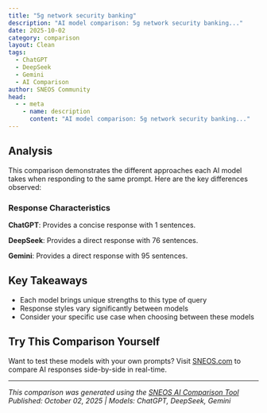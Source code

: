 ```yaml
---
title: "5g network security banking"
description: "AI model comparison: 5g network security banking..."
date: 2025-10-02
category: comparison
layout: Clean
tags:
  - ChatGPT
  - DeepSeek
  - Gemini
  - AI Comparison
author: SNEOS Community
head:
  - - meta
    - name: description
      content: "AI model comparison: 5g network security banking..."
---
```


<ChatComparison
  title="5g network security banking"
  prompt="5g network security banking"
  :responses='{
    "ChatGPT": "5G networks bring significant improvements in speed, latency, and connectivity compared to previous generations of mobile networks. However, they also introduce unique security challenges and implications for sectors like banking and finance. Here are some key points regarding 5G network security in the context of banking:\n\n### 1. **Enhanced Connectivity and Transaction Speed**\n- **Opportunities**: 5G allows for faster data transmission, enabling real-time transactions and improved mobile banking services.\n- **Challenges**: The increased speed and connectivity could also make it easier for cybercriminals to execute attacks quickly if vulnerabilities are exploited.\n\n### 2. **Increased Device Density**\n- **Opportunities**: 5G supports a massive number of devices connecting simultaneously, which can improve customer interactions via IoT devices.\n- **Challenges**: With more connected devices, the attack surface increases. Each connected device may represent a potential vulnerability.\n\n### 3. **Edge Computing**\n- **Opportunities**: 5G supports edge computing, reducing latency and allowing for faster processing of data closer to the user, which can enhance banking applications.\n- **Challenges**: However, edge devices can also be more difficult to secure than centralized systems, leading to potential security gaps.\n\n### 4. **Network Slicing**\n- **Opportunities**: 5G allows for creating virtual networks (slices) that can be tailored for specific applications (e.g., banking), enhancing security by isolating different types of traffic.\n- **Challenges**: Improper configuration of slices or a lack of isolation between slices can lead to security vulnerabilities.\n\n### 5. **Encryption and Secure Communication**\n- **Opportunities**: 5G networks can utilize advanced encryption techniques, ensuring that data transmitted between users and banking institutions is secure.\n- **Challenges**: Implementation of end-to-end encryption must be robust, as vulnerabilities in encryption could expose sensitive user data.\n\n### 6. **Cybersecurity Threats**\n- **Types of Threats**:\n  - **Man-in-the-Middle (MitM)**: Attackers could intercept communications if not properly secured.\n  - **Distributed Denial of Service (DDoS)**: Increased bandwidth could make DDoS attacks more potent against banking services.\n  - **IoT Vulnerabilities**: Device vulnerabilities in connected banking equipment can lead to breaches.\n  \n### 7. **Regulatory and Compliance Issues**\n- Banks must comply with regulations that mandate secure handling of financial data. As 5G technology evolves, regulations may need updates to ensure sufficient protections are in place.\n\n### 8. **Risk Management and Incident Response**\n- Banks and financial institutions must adopt robust risk management practices to identify and mitigate potential 5G-related security risks effectively.\n- Developing a responsive incident management plan specifically for 5G scenarios is crucial.\n\n### 9. **Collaboration with Telecom Providers**\n- Financial institutions should collaborate closely with telecommunications providers to ensure the security of the 5G networks on which their services rely.\n\n### 10. **User Awareness and Training**\n- Educating customers and employees about security best practices when using banking services over 5G networks is important to reduce risks associated with social engineering and phishing attacks.\n\n### Conclusion\nAs the banking industry increasingly adopts 5G networking technology, it must prioritize security measures and frameworks capable of addressing the unique challenges presented by this revolution in connectivity. It’s essential to stay informed about evolving security threats and continuously adapt to ensure the safety and integrity of financial transactions.",
    "DeepSeek": "Of course. This is a critical and complex topic. Let\u0027s break down the intersection of **5G network security** and the **banking industry**.\n\nThe adoption of 5G in banking is a double-edged sword: it brings tremendous benefits but also introduces new and evolved security challenges.\n\n---\n\n### Part 1: How 5G Benefits Banking (The Opportunity)\n\n5G is more than just \u0022faster internet.\u0022 Its core characteristics enable revolutionary banking services:\n\n1.  **Enhanced Mobile Banking \u0026 Payments:** Ultra-fast speeds and low latency make real-time mobile transactions, video KYC (Know Your Customer), and AR/VR-based banking interfaces seamless.\n2.  **Proliferation of IoT in Banking:**\n    *   **Smart ATMs:** Real-time monitoring, predictive maintenance, and secure, instant communication with central servers.\n    *   **Connected Branches:** Sensors for security, climate control, and customer flow analysis.\n    *   **Asset Tracking:** For cash-in-transit vehicles, providing real-time location and condition data.\n3.  **Network Slicing for Guaranteed Service:** This is a game-changer. A bank can have its own dedicated, virtual \u0022slice\u0022 of the 5G network. This slice can be configured with specific security policies, guaranteed bandwidth, and ultra-low latency, isolating critical banking traffic from the public internet.\n4.  **Edge Computing for Data Processing:** Banks can process sensitive data closer to the source (e.g., at a branch or ATM) instead of sending it to a central cloud. This reduces latency and can improve privacy.\n\n---\n\n### Part 2: 5G-Specific Security Challenges for Banking\n\nThe very features that make 5G powerful also create new attack surfaces.\n\n#### A. Architectural \u0026 Technical Risks\n\n1.  **Increased Attack Surface:** With millions of connected IoT devices (ATMs, sensors), each one is a potential entry point for attackers. A vulnerable smart ATM could be a backdoor into the bank\u0027s core network.\n2.  **Software-Defined Nature:** 5G relies heavily on software (NFV - Network Function Virtualization, SDN - Software-Defined Networking). This introduces risks of software vulnerabilities, misconfigurations, and attacks on the network\u0027s core control functions.\n3.  **Supply Chain Risks:** 5G infrastructure involves a complex global supply chain. Banks must trust that hardware and software from various vendors do not contain hidden backdoors or vulnerabilities.\n4.  **Threats to Network Slicing:** While a security boon, slices must be perfectly isolated. A misconfiguration or vulnerability could allow an attacker to \u0022break out\u0022 of a less secure slice (e.g., public WiFi) into the bank\u0027s highly secure slice.\n5.  **Edge Security:** Distributing computing to the edge means securing many more physical locations. An edge server at a remote branch could be physically tampered with or hacked.\n\n#### B. Specific Threat Vectors\n\n1.  **Slicing Jacking:** An attacker illicitly gains access to a bank\u0027s network slice to eavesdrop on or manipulate financial data.\n2.  **API Vulnerabilities:** 5G uses APIs extensively for network management and service delivery. Insecure APIs are a prime target for data breaches.\n3.  **IoT Botnets:** Compromised banking IoT devices could be enlisted into a botnet to launch DDoS attacks, potentially taking down online banking services.\n4.  **Location Tracking \u0026 Privacy:** The precision of 5G can be used to track the location of devices (and thus users) with high accuracy, raising serious privacy concerns for bank executives or high-net-worth clients.\n\n---\n\n### Part 3: The Banking Security \u0026 Regulatory Response\n\nBanks and regulators are acutely aware of these risks and are responding with a multi-layered strategy.\n\n1.  **Zero Trust Architecture (ZTA):** The old \u0022castle-and-moat\u0022 model is obsolete. Zero Trust mandates \u0022never trust, always verify.\u0022 Every access request to a banking system, regardless of its origin (inside or outside the 5G network), must be authenticated, authorized, and encrypted.\n2.  **Enhanced Encryption:** End-to-end encryption (E2EE) for data in transit is non-negotiable. Banks will also leverage 5G\u0027s built-in enhancements for user plane integrity protection.\n3.  **AI-Powered Security Monitoring:** Using AI and ML to analyze network traffic in real-time across the vast 5G infrastructure to detect anomalous behavior indicative of an attack.\n4.  **Strict IoT Security Policies:** Implementing \u0022secure by design\u0022 principles for all IoT devices, including:\n    *   Strong, unique credentials.\n    *   Regular security patches and updates.\n    *   Network segmentation to isolate IoT devices from critical core systems.\n5.  **Robust Identity and Access Management (IAM):** Multi-factor authentication (MFA) and robust digital identities are crucial for both customers and employees accessing the network.\n6.  **Regulatory Scrutiny and Compliance:**\n    *   Regulators (like the OCC in the US, FCA in the UK, EBA in the EU) will issue guidelines specific to 5G and telecom dependencies.\n    *   Banks will need to perform extreme due diligence on their telecom partners, ensuring they meet stringent security and resilience standards.\n    *   **Network Slicing SLAs:** Service Level Agreements for network slices will have strict, legally binding security and performance clauses.\n\n---\n\n### Conclusion: A Strategic Partnership\n\nThe security of 5G in banking is not something a bank can handle alone. It requires a deep, strategic partnership between:\n\n*   **Banks:** To define security requirements, implement Zero Trust, and secure their applications.\n*   **Telecom Providers (Mobile Network Operators - MNOs):** To provide a secure, resilient, and well-configured 5G infrastructure with robust, isolated network slices.\n*   **Security Vendors:** To provide the AI-driven monitoring, encryption, and IAM tools needed.\n\nFor banks, **5G is a strategic enabler that must be adopted securely.** The key is to move beyond just being a \u0022user\u0022 of the network and to become an active partner in shaping and verifying its security posture. The banks that successfully navigate this transition will gain a significant competitive advantage through new, secure, and innovative customer services.",
    "Gemini": "5G network security is a critical concern for the banking industry, as banks rely heavily on networks for everything from ATMs to online transactions to internal communications. Here\u0027s a breakdown of the security challenges and potential solutions:\n\n**Why 5G Security Matters to Banking**\n\n*   **Increased Bandwidth and Speed:** 5G offers significantly faster data transfer rates and lower latency than 4G. This enables new banking applications like real-time fraud detection, enhanced customer experience through augmented reality, and more efficient operations. However, the increased speed also means that security vulnerabilities can be exploited more rapidly.\n*   **Massive IoT Connectivity:** 5G supports a vast number of connected devices (Internet of Things - IoT). Banks are exploring use cases like smart ATMs, sensor-equipped branches, and enhanced supply chain monitoring. Each device introduces a potential entry point for attackers.\n*   **Network Slicing:** 5G allows for network slicing, where different parts of the network are dedicated to specific applications. Banks can create a dedicated slice for secure transactions, but proper configuration and management of these slices are crucial.\n*   **Edge Computing:** 5G facilitates edge computing, where data processing is moved closer to the source (e.g., at a branch location). This can improve performance but also creates new security challenges related to securing the edge infrastructure.\n\n**Security Challenges in 5G Banking**\n\n1.  **Increased Attack Surface:**\n    *   More connected devices (ATMs, sensors, branches, etc.) create more potential entry points for attackers.\n    *   The complexity of 5G networks, with virtualization and software-defined networking (SDN), can introduce new vulnerabilities.\n    *   Edge computing environments require robust security at the edge locations, which may be less secure than a centralized data center.\n\n2.  **Data Privacy Concerns:**\n    *   5G networks generate vast amounts of data, including sensitive customer information. Ensuring data privacy and compliance with regulations like GDPR and CCPA is paramount.\n    *   Data breaches can lead to financial losses, reputational damage, and legal penalties.\n\n3.  **Authentication and Authorization:**\n    *   Strong authentication and authorization mechanisms are essential to prevent unauthorized access to banking systems and data.\n    *   Traditional methods may not be sufficient for the scale and complexity of 5G networks.\n    *   The risk of SIM swapping and other identity theft attacks remains.\n\n4.  **Man-in-the-Middle (MitM) Attacks:**\n    *   Attackers could intercept and manipulate data transmitted over 5G networks, potentially stealing credentials or altering transactions.\n    *   Robust encryption and secure communication protocols are needed to mitigate this risk.\n\n5.  **Denial-of-Service (DoS) and Distributed Denial-of-Service (DDoS) Attacks:**\n    *   5G networks are vulnerable to DoS and DDoS attacks, which can disrupt banking services and prevent customers from accessing their accounts.\n    *   The increased bandwidth of 5G can amplify the impact of DDoS attacks.\n\n6.  **Supply Chain Risks:**\n    *   Banks rely on various vendors for 5G equipment and software.  Vulnerabilities in the supply chain can compromise the security of the entire network.\n    *   Thorough security assessments of vendors and their products are essential.\n\n7.  **Insider Threats:**\n    *   Malicious or negligent employees can pose a significant security risk.\n    *   Implementing strong access controls, monitoring employee activity, and providing security awareness training are crucial.\n\n8.  **Evolving Threat Landscape:**\n    *   Cybercriminals are constantly developing new attack techniques. Banks must stay ahead of the curve by continuously monitoring for new threats and updating their security measures.\n    *   Artificial intelligence (AI) and machine learning (ML) can be used to both attack and defend against cyber threats.\n\n**Security Solutions for 5G Banking**\n\n1.  **Network Segmentation and Microsegmentation:**\n    *   Divide the network into smaller, isolated segments to limit the impact of a security breach.\n    *   Microsegmentation provides even finer-grained control, allowing for security policies to be applied to individual workloads or applications.\n    *   Network slicing in 5G naturally supports network segmentation.\n\n2.  **Strong Authentication and Authorization:**\n    *   Implement multi-factor authentication (MFA) for all users and devices.\n    *   Use biometric authentication methods (e.g., fingerprint, facial recognition).\n    *   Adopt Zero Trust security principles, which assume that no user or device is trusted by default.\n\n3.  **Encryption:**\n    *   Encrypt all sensitive data transmitted over 5G networks, both in transit and at rest.\n    *   Use strong encryption algorithms and protocols.\n    *   Implement key management solutions to protect encryption keys.\n\n4.  **Intrusion Detection and Prevention Systems (IDPS):**\n    *   Deploy IDPS to monitor network traffic for malicious activity and automatically block or mitigate attacks.\n    *   Use AI and ML to improve the accuracy and effectiveness of IDPS.\n\n5.  **Security Information and Event Management (SIEM):**\n    *   Collect and analyze security logs from various sources to identify and respond to security incidents.\n    *   Integrate SIEM with threat intelligence feeds to stay informed about the latest threats.\n\n6.  **Vulnerability Management:**\n    *   Regularly scan for vulnerabilities in 5G infrastructure and applications.\n    *   Patch vulnerabilities promptly.\n    *   Conduct penetration testing to identify weaknesses in security defenses.\n\n7.  **Security Awareness Training:**\n    *   Educate employees about the risks of phishing, social engineering, and other cyberattacks.\n    *   Conduct regular security awareness training sessions.\n\n8.  **IoT Security:**\n    *   Implement strong security measures for IoT devices, including device authentication, encryption, and secure software updates.\n    *   Use network segmentation to isolate IoT devices from other critical systems.\n    *   Monitor IoT device activity for anomalies.\n\n9.  **Supply Chain Security:**\n    *   Conduct thorough security assessments of vendors and their products.\n    *   Establish strong security requirements for vendors.\n    *   Monitor vendor performance and track security incidents.\n\n10. **5G-Specific Security Features:**\n    *   Leverage 5G security features such as Subscriber Identity Module (SIM) authentication enhancements, user plane integrity protection, and secure network slicing.\n\n11. **AI-Powered Security:**\n    *   Utilize AI and ML to automate security tasks, detect anomalies, and respond to threats more effectively.\n    *   AI can be used for threat hunting, vulnerability analysis, and security incident response.\n\n12. **Collaboration and Information Sharing:**\n    *   Share threat intelligence with other banks and security organizations.\n    *   Participate in industry forums and working groups to stay informed about the latest threats and best practices.\n\n**Regulatory Compliance:**\n\n*   Banks must comply with various regulations related to data privacy, security, and cybersecurity, such as GDPR, CCPA, PCI DSS, and others.\n*   Ensure that 5G security measures are aligned with regulatory requirements.\n\n**Key Considerations for Banks Implementing 5G:**\n\n*   **Risk Assessment:** Conduct a thorough risk assessment to identify potential security vulnerabilities in the 5G environment.\n*   **Security Architecture:** Develop a robust security architecture that addresses the specific risks and challenges of 5G.\n*   **Security Policies and Procedures:** Establish clear security policies and procedures that govern the use of 5G networks and devices.\n*   **Security Monitoring and Incident Response:** Implement a comprehensive security monitoring and incident response program.\n*   **Continuous Improvement:** Continuously monitor and improve security measures to adapt to the evolving threat landscape.\n\n**In summary, securing 5G networks in the banking industry requires a multi-layered approach that combines traditional security measures with new technologies and techniques specifically designed for 5G. A proactive and comprehensive security strategy is essential to protect sensitive data, maintain customer trust, and ensure the stability of banking operations.**\n"
  }'
  published-date="13:08"
/>

## Analysis

This comparison demonstrates the different approaches each AI model takes when responding to the same prompt. Here are the key differences observed:

### Response Characteristics

**ChatGPT**: Provides a concise response with 1 sentences. 

**DeepSeek**: Provides a direct response with 76 sentences. 

**Gemini**: Provides a direct response with 95 sentences. 

## Key Takeaways

- Each model brings unique strengths to this type of query
- Response styles vary significantly between models
- Consider your specific use case when choosing between these models

## Try This Comparison Yourself

Want to test these models with your own prompts? Visit [SNEOS.com](https://sneos.com) to compare AI responses side-by-side in real-time.

---

*This comparison was generated using the [SNEOS AI Comparison Tool](https://sneos.com)*
*Published: October 02, 2025 | Models: ChatGPT, DeepSeek, Gemini*
